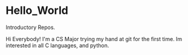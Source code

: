 # Hello_World
Introductory Repos.

Hi Everybody! I'm a CS Major trying my hand at git for the first time. Im interested in all C languages, and python.
